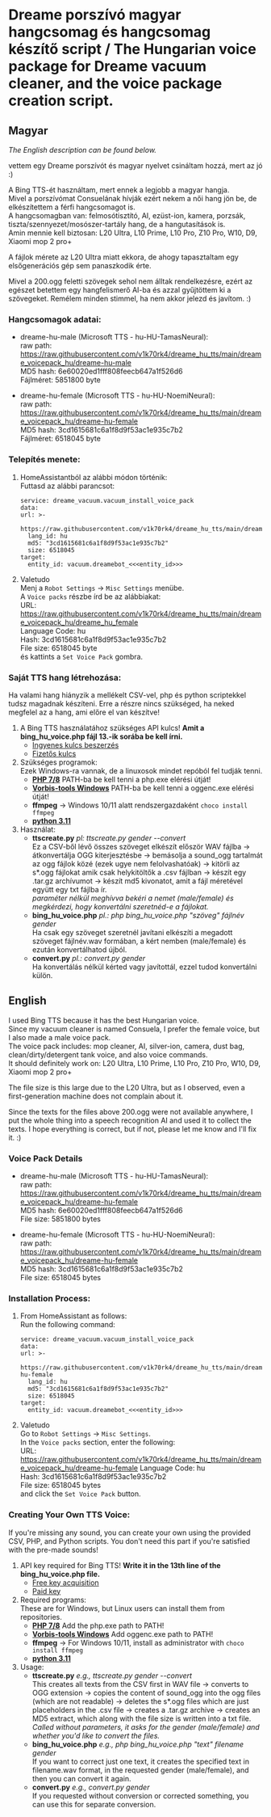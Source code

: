 # Dreame porszívó magyar hangcsomag és hangcsomag készítő script / The Hungarian voice package for Dreame vacuum cleaner, and the voice package creation script.
## Magyar  
_The English description can be found below._

vettem egy Dreame porszívót és magyar nyelvet csináltam hozzá, mert az jó :)

A Bing TTS-ét használtam, mert ennek a legjobb a magyar hangja.  
Mivel a porszívómat Consuelának hívják ezért nekem a női hang jön be, de elkészítettem a férfi hangcsomagot is.  
A hangcsomagban van: felmosótisztító, AI, ezüst-ion, kamera, porzsák, tiszta/szennyezet/mosószer-tartály hang, de a hangutasítások is.  
Amin mennie kell biztosan: L20 Ultra, L10 Prime, L10 Pro, Z10 Pro, W10, D9, Xiaomi mop 2 pro+

A fájlok mérete az L20 Ultra miatt ekkora, de ahogy tapasztaltam egy elsőgenerációs gép sem panaszkodik érte.  

Mivel a 200.ogg feletti szövegek sehol nem álltak rendelkezésre, ezért az egészet betettem egy hangfelismerő AI-ba és azzal gyűjtöttem ki a szövegeket. Remélem minden stimmel, ha nem akkor jelezd és javítom. :)  

### Hangcsomagok adatai:
- dreame-hu-male (Microsoft TTS - hu-HU-TamasNeural):  
  raw path: https://raw.githubusercontent.com/v1k70rk4/dreame_hu_tts/main/dreame_voicepack_hu/dreame-hu-male  
  MD5 hash: 6e60020ed1fff808feecb647a1f526d6  
  Fájlméret: 5851800 byte  
    
- dreame-hu-female (Microsoft TTS - hu-HU-NoemiNeural):  
  raw path: https://raw.githubusercontent.com/v1k70rk4/dreame_hu_tts/main/dreame_voicepack_hu/dreame-hu-female  
  MD5 hash: 3cd1615681c6a1f8d9f53ac1e935c7b2  
  Fájlméret: 6518045 byte  

### Telepítés menete:  
1. HomeAssistantból az alábbi módon történik:  
	Futtasd az alábbi parancsot:  
	
	```
	service: dreame_vacuum.vacuum_install_voice_pack
	data:
	url: >-
	    https://raw.githubusercontent.com/v1k70rk4/dreame_hu_tts/main/dreame_voicepack_hu/dreame_hu_female
	  lang_id: hu
	  md5: "3cd1615681c6a1f8d9f53ac1e935c7b2"
	  size: 6518045 
	target:
	  entity_id: vacuum.dreamebot_<<<entity_id>>>
	```
  
2. Valetudo  
	Menj a `Robot Settings` -> `Misc Settings` menübe.  
	A `Voice packs` részbe írd be az alábbiakat:  
	URL: https://raw.githubusercontent.com/v1k70rk4/dreame_hu_tts/main/dreame_voicepack_hu/dreame_hu_female  
	Language Code: hu  
	Hash: 3cd1615681c6a1f8d9f53ac1e935c7b2  
	File size: 6518045 byte  
	és kattints a `Set Voice Pack` gombra.

### Saját TTS hang létrehozása:
Ha valami hang hiányzik a mellékelt CSV-vel, php és python scriptekkel tudsz magadnak készíteni. Erre a részre nincs szükséged, ha neked megfelel az a hang, ami előre el van készítve!
1. A Bing TTS használatához szükséges API kulcs!  **Amit a bing_hu_voice.php fájl 13.-ik sorába be kell írni.**  
	- [Ingyenes kulcs beszerzés](https://azure.microsoft.com/en-us/try/cognitive-services/?api=speech-services)  
	- [Fizetős kulcs](https://go.microsoft.com/fwlink/?LinkId=872236)  
2. Szükséges programok:  
   Ezek Windows-ra vannak, de a linuxosok mindet repóból fel tudják tenni.  
	- **[PHP 7/8](https://www.php.net/downloads)** PATH-ba be kell tenni a php.exe elérési útját!
	- **[Vorbis-tools Windows](https://github.com/Chocobo1/vorbis-tools_win32-build/releases)** PATH-ba be kell tenni a oggenc.exe elérési útját! 
	- **ffmpeg** -> Windows 10/11 alatt rendszergazdaként `choco install ffmpeg`
	- **[python 3.11](https://apps.microsoft.com/detail/9NRWMJP3717K?hl=hu-HU&gl=HU)**
4. Használat:
   	- **ttscreate.py**  _pl: ttscreate.py gender --convert_  
   	  Ez a CSV-ből lévő összes szöveget elkészít először WAV fájlba -> átkonvertálja OGG kiterjesztésbe -> bemásolja a sound_ogg tartalmát az ogg fájlok közé (ezek ugye nem felolvashatóak) ->
   	  kitörli az s*.ogg fájlokat amik csak helykitöltők a .csv fájlban -> készít egy .tar.gz archívumot -> készít md5 kivonatot, amit a fájl méretével együtt egy txt fájlba ír.  
  	  _paraméter nélkül meghívva bekéri a nemet (male/female) és megkérdezi, hogy konvertálni szeretnéd-e a fájlokat._  
   	- **bing_hu_voice.php** _pl.: php bing_hu_voice.php "szöveg" fájlnév gender_  
   	   Ha csak egy szöveget szeretnél javítani elkészíti a megadott szöveget fájlnév.wav formában, a kért nemben (male/female) és ezután konvertálhatod újból.  
   	- **convert.py** _pl.: convert.py gender_  
   	  Ha konvertálás nélkül kérted vagy javítottál, ezzel tudod konvertálni külön.  

     
   
## English

I used Bing TTS because it has the best Hungarian voice.  
Since my vacuum cleaner is named Consuela, I prefer the female voice, but I also made a male voice pack.  
The voice pack includes: mop cleaner, AI, silver-ion, camera, dust bag, clean/dirty/detergent tank voice, and also voice commands.  
It should definitely work on: L20 Ultra, L10 Prime, L10 Pro, Z10 Pro, W10, D9, Xiaomi mop 2 pro+  

The file size is this large due to the L20 Ultra, but as I observed, even a first-generation machine does not complain about it.  

Since the texts for the files above 200.ogg were not available anywhere, I put the whole thing into a speech recognition AI and used it to collect the texts. I hope everything is correct, but if not, please let me know and I'll fix it. :)  

### Voice Pack Details  
- dreame-hu-male (Microsoft TTS - hu-HU-TamasNeural):   
  raw path: https://raw.githubusercontent.com/v1k70rk4/dreame_hu_tts/main/dreame_voicepack_hu/dreame-hu-female  
  MD5 hash: 6e60020ed1fff808feecb647a1f526d6  
  File size: 5851800 bytes  
    
- dreame-hu-female (Microsoft TTS - hu-HU-NoemiNeural):  
  raw path: https://raw.githubusercontent.com/v1k70rk4/dreame_hu_tts/main/dreame_voicepack_hu/dreame-hu-female  
  MD5 hash: 3cd1615681c6a1f8d9f53ac1e935c7b2  
  File size: 6518045 bytes  

### Installation Process:  
1. From HomeAssistant as follows:  
   Run the following command:  
   
   ```
   service: dreame_vacuum.vacuum_install_voice_pack
   data:
   url: >-
       https://raw.githubusercontent.com/v1k70rk4/dreame_hu_tts/main/dreame_voicepack_hu/dreame-hu-female
     lang_id: hu
     md5: "3cd1615681c6a1f8d9f53ac1e935c7b2"
     size: 6518045 
   target:
     entity_id: vacuum.dreamebot_<<<entity_id>>>
   ```
  
2. Valetudo  
   Go to `Robot Settings` -> `Misc Settings`.  
   In the `Voice packs` section, enter the following:  
   URL: https://raw.githubusercontent.com/v1k70rk4/dreame_hu_tts/main/dreame_voicepack_hu/dreame-hu-female
   Language Code: hu  
   Hash: 3cd1615681c6a1f8d9f53ac1e935c7b2  
   File size: 6518045 bytes  
   and click the `Set Voice Pack` button.

### Creating Your Own TTS Voice:
If you're missing any sound, you can create your own using the provided CSV, PHP, and Python scripts. You don't need this part if you're satisfied with the pre-made sounds!
1. API key required for Bing TTS! **Write it in the 13th line of the bing_hu_voice.php file.**  
   - [Free key acquisition](https://azure.microsoft.com/en-us/try/cognitive-services/?api=speech-services)  
   - [Paid key](https://go.microsoft.com/fwlink/?LinkId=872236)  
2. Required programs:  
   These are for Windows, but Linux users can install them from repositories.  
   - **[PHP 7/8](https://www.php.net/downloads)** Add the php.exe path to PATH!
   - **[Vorbis-tools Windows](https://github.com/Chocobo1/vorbis-tools_win32-build/releases)** Add oggenc.exe path to PATH! 
   - **ffmpeg** -> For Windows 10/11, install as administrator with `choco install ffmpeg`
   - **[python 3.11](https://apps.microsoft.com/detail/9NRWMJP3717K?hl=hu-HU&gl=HU)**
3. Usage:
    - **ttscreate.py** _e.g., ttscreate.py gender --convert_  
      This creates all texts from the CSV first in WAV file -> converts to OGG extension -> copies the content of sound_ogg into the ogg files (which are not readable) ->
      deletes the s*.ogg files which are just placeholders in the .csv file -> creates a .tar.gz archive -> creates an MD5 extract, which along with the file size is written into a txt file.  
      _Called without parameters, it asks for the gender (male/female) and whether you'd like to convert the files._  
    - **bing_hu_voice.php** _e.g., php bing_hu_voice.php "text" filename gender_  
       If you want to correct just one text, it creates the specified text in filename.wav format, in the requested gender (male/female), and then you can convert it again.  
    - **convert.py** _e.g., convert.py gender_  
      If you requested without conversion or corrected something, you can use this for separate conversion.  
